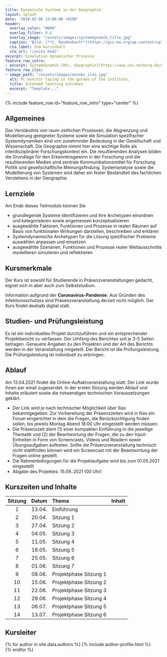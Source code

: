 ```yaml
---
title: Dynamische Systeme in der Geographie
layout: splash
date: '2018-02-06 13:00:00 +0100'
header:
  overlay_color: "#000"
  overlay_filter: 0.6
  overlay_image: "/assets/images/systemdynamik_title.jpg"
  caption: 'Bild: [**C. Reudenbach**](https://gis-ma.org/wp-content/uploads/ecopolvensim.jpg)'
  cta_label: Zum Kursinhalt
  cta_url: "/units.html"
excerpt: Simulation dynamischer Prozesse
feature_row_intro:
- excerpt: Systemdynamik [BSc. Geographie](https://www.uni-marburg.de/de/fb19/studium/studiengaenge/bsc_geographie){:target="_blank"} an der Philipps Universität Marburg
feature_row_ilos:
- image_path: "/assets/images/envobs_ilos.jpg"
  alt: PC monitor laying in the garden of the institute.
  title: Intended learning outcomes
  excerpt: "Template..."
---
```


{% include feature_row id="feature_row_intro" type="center" %}



## Allgemeines 
Das Verständnis von raum-zeitlichen Prozessen, die Abgrenzung und Modellierung geeigneter Systeme sowie die Simulation spezifischer Systemdynamiken  sind von zunehmnder Bedeutung in der Gesellschaft und Wissenschaft. Die Geographie nimmt hier eine wichtige Rolle als interdisziplinärer Forschungskontext ein. Die resultierenden Analysen bilden die Grundlage für den Erkenntnisgewinn in der Forschung und die resultierenden Medien sind  zentrale  Kommunikationsmittel für Forschung Politik und gesellschaftliche Meinungsfindung. Systemanalyse sowie die Modellierung von Systemen sind daher ein fester Bestandteil des fachlichen Verstehens in der Geographie. 

## Lernziele
Am Ende dieses Teilmoduls können Sie
* grundlegende Systeme identifizieren und ihre Archetypen einordnen und kategorisieren sowie angemessen konzeptualisieren 
* ausgewählte Faktoren, Funktionen und Prozesse in realen Räumen auf Basis von funktionalen Wirkungen darstellen, beschreiben und erklären
* Systemdynamische Archetypen für die Lösung spezifischer Probleme auswählen anpassen und einsetzen
* ausgewählte Szenarien, Funktionen und Prozesse realer Weltausschnitte modellieren simulieren und reflektieren


## Kursmerkmale
Der Kurs ist sowohl für Studierende in Präsenzveranstaltungen gedacht, eignet sich in aber auch zum Selbststudium.

Information aufgrund der **Coronavirus-Pandemie**: Aus Gründen des Infektionsschutzes sind Präsenzveranstaltung derzeit nicht möglich. Der Kurs findet deshalb digital statt. 



## Studien- und Prüfungsleistung

Es ist ein individuelles Projekt durchzuführen und ein entsprechender Projektbericht zu verfassen. Der Umfang des Berichtes soll je 3-5 Seiten betragen. Genauere Angaben zu den Projekten und der Art des Berichts werden in der Veranstaltung mitgeteilt. Der Bericht ist die Prüfungsleistung. Die Prüfungsleistung ist individuell zu erbringen.


## Ablauf

Am 13.04.2021 findet die Online-Auftaktveranstaltung statt. Der Link wurde ihnen per email zugesendet. In der ersten Sitzung werden Ablauf und Inhalte erläutert sowie die notwendigen technischen Voraussetzungen geklärt. 

* Der Link wird je nach technischer Möglichkeit über Ilias bekanntgegeben. Zur Vorbereitung  der Präsenzzeiten wird in Ilias ein Forum eingerichtet in dem die Fragen, die Berücksichtigung finden sollen, bis jeweils Montag Abend 18:00 Uhr eingestellt werden müssen.
* Die Präsenzzeit dient (1) einer kompakten Einführung in die jeweilige Thematik und (2) der Beantwortung der Fragen, die zu den Input-Einheiten in Form von Screencasts, Videos und Readern sowie Übungsaufgaben auftreten. Sollte die Präsenzveranstaltung technisch nicht stattfinden können wird ein Screencast mit der Beantwortung der Fragen online gestellt.
* Die Rahmenbdingungen für die Projektaufgabe wird bis zum 01.05.2021 eingestellt
* Abgabe des Projektes: 15.09..2021 (00 Uhr)

## Kurszeiten und Inhalte

| Sitzung | Datum | Thema | Inhalt |
|:-------:|:--------:|:---------|:---------|
| 1 | 13.04.  | Einführung |  |
| 2 | 20.04.  | Sitzung 1 | |
| 3 | 27.04.  | Sitzung 2 | |
| 4 | 04.05.  | Sitzung 3   |  |
| 5 | 11.05.  | Sitzung 4   |   |
| 6 | 18.05.  | Sitzung 5   |   |
| 7 | 25.05.  | Sitzung 6   |   |
| 8 | 01.06.  | Sitzung 7   |   |
| 9 | 08.06.  | Projektphase Sitzung 1   |   |
| 10 | 15.06.  | Projektphase Sitzung 2   |   |
| 11 | 22.06.  | Projektphase Sitzung 3   |   |
| 12 | 29.06.  | Projektphase Sitzung 4   |   |
| 13 | 06.07.  | Projektphase Sitzung 5   |   |
| 14 | 13.07.  | Projektphase Sitzung 6   |   |


## Kursleiter


{% for author in site.data.authors %} 
  {% include author-profile.html %}
 <br /> 
{% endfor %}
